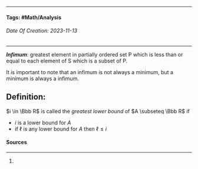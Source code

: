 __________________________________________________________________________
#### **Tags:** #Math/Analysis
###### *Date Of Creation: 2023-11-13*
__________________________________________________________________________

***Infimum***: greatest element in partially ordered set P which is less than or equal to each element of S which is a subset of P.

It is important to note that an infimum is not always a minimum, but a minimum is always a infimum.
## Definition:
$i \in \Bbb R$ is called the *greatest lower bound* of $A \subseteq \Bbb R$ if
- $i$ is a lower bound for $A$
- if $\ell$ is any lower bound for $A$ then $\ell \le i$ 
#### Sources
__________________________________________________________________________
1. 